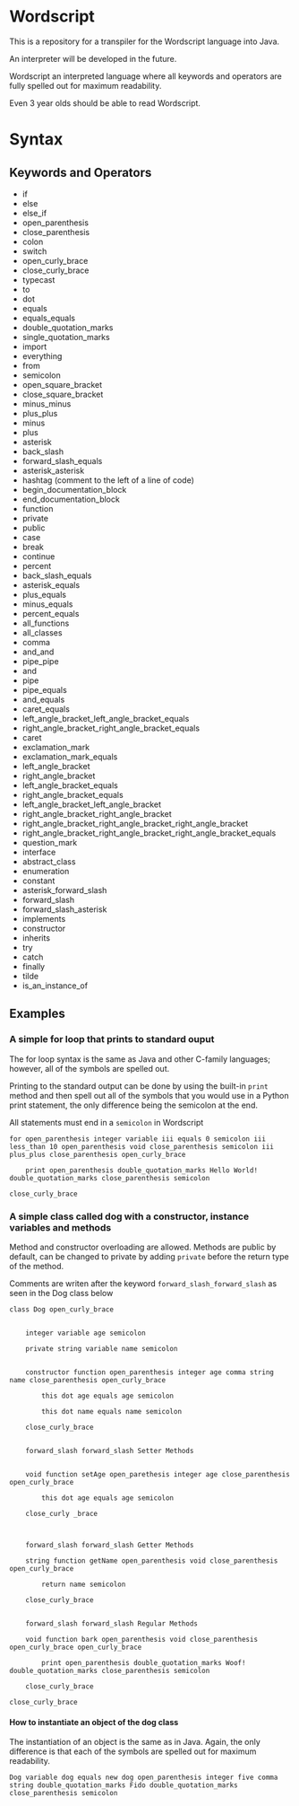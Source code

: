 # Wordscript

This is a repository for a transpiler for the Wordscript language into Java.


An interpreter will be developed in the future.

Wordscript an interpreted language where all keywords and operators are fully spelled out for maximum readability.

Even 3 year olds should be able to read Wordscript.


# Syntax
    
## Keywords and Operators
    
- if
- else
- else_if
- open_parenthesis
- close_parenthesis
- colon
- switch
- open_curly_brace
- close_curly_brace
- typecast
- to
- dot
- equals
- equals_equals
- double_quotation_marks
- single_quotation_marks
- import  
- everything  
- from  
- semicolon  
- open_square_bracket  
- close_square_bracket  
- minus_minus  
- plus_plus  
- minus  
- plus  
- asterisk  
- back_slash  
- forward_slash_equals  
- asterisk_asterisk  
- hashtag (comment to the left of a line of code)  
- begin_documentation_block  
- end_documentation_block  
- function  
- private  
- public  
- case  
- break  
- continue  
- percent  
- back_slash_equals  
- asterisk_equals  
- plus_equals  
- minus_equals  
- percent_equals  
- all_functions  
- all_classes  
- comma  
- and_and  
- pipe_pipe  
- and  
- pipe  
- pipe_equals  
- and_equals  
- caret_equals  
- left_angle_bracket_left_angle_bracket_equals  
- right_angle_bracket_right_angle_bracket_equals  
- caret  
- exclamation_mark  
- exclamation_mark_equals  
- left_angle_bracket  
- right_angle_bracket  
- left_angle_bracket_equals  
- right_angle_bracket_equals  
- left_angle_bracket_left_angle_bracket  
- right_angle_bracket_right_angle_bracket  
- right_angle_bracket_right_angle_bracket_right_angle_bracket  
- right_angle_bracket_right_angle_bracket_right_angle_bracket_equals  
- question_mark  
- interface  
- abstract_class  
- enumeration  
- constant  
- asterisk_forward_slash  
- forward_slash  
- forward_slash_asterisk  
- implements  
- constructor  
- inherits  
- try  
- catch  
- finally  
- tilde  
- is_an_instance_of  


## Examples

### A simple for loop that prints to standard ouput

The for loop syntax is the same as Java and other C-family languages; however, all of the symbols are spelled out.

Printing to the standard output can be done by using the built-in `print` method and then spell out all of the symbols that you would use in a Python print statement, the only difference being the semicolon at the end. 

All statements must end in a `semicolon` in Wordscript 

```
for open_parenthesis integer variable iii equals 0 semicolon iii less_than 10 open_parenthesis void close_parenthesis semicolon iii plus_plus close_parenthesis open_curly_brace 

	print open_parenthesis double_quotation_marks Hello World! double_quotation_marks close_parenthesis semicolon 

close_curly_brace 
```

### A simple class called dog with a constructor, instance variables and methods

Method and constructor overloading are allowed.
Methods are public by default, can be changed to private by adding `private` before the return type of the method.  

Comments are writen after the keyword `forward_slash_forward_slash` as seen in the Dog class below

```
class Dog open_curly_brace 

	
	integer variable age semicolon 

	private string variable name semicolon 


	constructor function open_parenthesis integer age comma string name close_parenthesis open_curly_brace
		
		this dot age equals age semicolon
		
		this dot name equals name semicolon
	
	close_curly_brace


	forward_slash forward_slash Setter Methods
 

	void function setAge open_parethesis integer age close_parenthesis open_curly_brace 

		this dot age equals age semicolon

	close_curly _brace 


	
	forward_slash forward_slash Getter Methods
	
	string function getName open_parenthesis void close_parenthesis open_curly_brace
		
		return name semicolon

	close_curly_brace

	
	forward_slash forward_slash Regular Methods

	void function bark open_parenthesis void close_parenthesis open_curly_brace open_curly_brace
		
		print open_parenthesis double_quotation_marks Woof! double_quotation_marks close_parenthesis semicolon

	close_curly_brace

close_curly_brace
```

#### How to instantiate an object of the dog class

The instantiation of an object is the same as in Java. Again, the only difference is that each of the symbols are spelled out for maximum readability.

```
Dog variable dog equals new dog open_parenthesis integer five comma string double_quotation_marks Fido double_quotation_marks close_parenthesis semicolon
```
